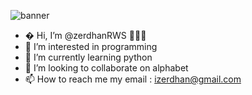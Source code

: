 ![banner](https://encrypted-tbn0.gstatic.com/images?q=tbn:ANd9GcRPBLognE5aV2G3lzhVwoNletkoEIQZSrpgOp_aXp4pBD17P5-uAm30FhjoHWM9Psx6vmY&usqp=CAU)

- � Hi, I’m @zerdhanRWS 🖕😒🖕
- 👀 I’m interested in programming
- 🌱 I’m currently learning python
- 💞️ I’m looking to collaborate on alphabet
- 📫 How to reach me my email : izerdhan@gmail.com

<!---
zerdhanRWS/zerdhanRWS is a ✨ special ✨ repository because its `README.md` (this file) appears on your GitHub profile.
You can click the Preview link to take a look at your changes.
--->
